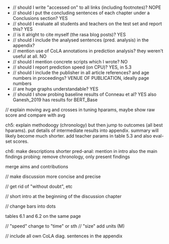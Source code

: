 - // should I write "accessed on" to all links (including footnotes)? NOPE
- // should I put the concluding sentences of each chapter under a Conclusions section? YES
- // should I evaluate all students and teachers on the test set and report this? YES
- // is it alright to cite myself (the rasa blog posts)? YES
- // should I include the analysed sentences (pred. analysis) in the appendix?
- // mention use of CoLA annotations in prediction analysis? they weren't useful at all. NO
- // should I mention concrete scripts which I wrote? NO
- // should I report prediction speed (on CPU)? YES, in 5.3
- // should I include the publisher in all article references? and age numbers in proceedings? VENUE OF PUBLICATION, ideally page numbers
- // are huge graphs understandable? YES
- // should I show probing baseline results of Conneau et al? YES also Ganesh_2019 has results for BERT_Base


// explain moving avg and crosses in tuning hparams, maybe show raw score and compare with avg

ch5: explain methodoogy (chronology) but then jump to outcomes (all best hparams). put details of intermediate results into appendix. summary will likely become much shorter. add teacher params in table 5.3 and also eval-set scores.

ch6: make descriptions shorter
pred-anal: mention in intro also the main findings
probing: remove chronology, only present findings


merge aims and contributions

// make discussion more concise and precise

// get rid of "without doubt", etc

// short intro at the beginning of the discussion chapter

// change bars into dots

tables 6.1 and 6.2 on the same page

// "speed" change to "time" or sth
// "size" add units (M)

// include all own CoLA diag. sentences in the appendix


